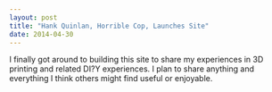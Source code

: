 ```yaml
---
layout: post
title: "Hank Quinlan, Horrible Cop, Launches Site"
date: 2014-04-30
---
```


I finally got around to building this site to share my experiences in 3D printing and related DI?Y experiences. 
I plan to share anything and everything I think others might find useful or enjoyable.
